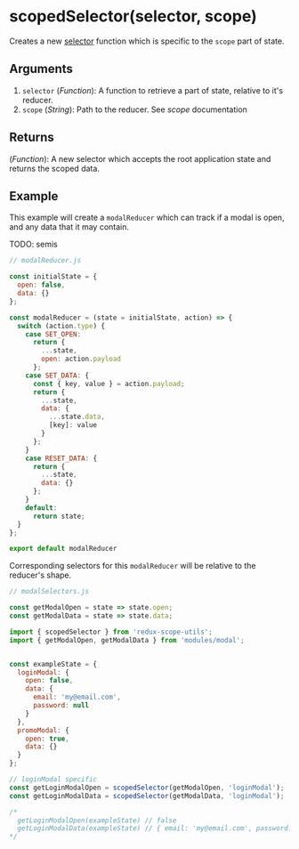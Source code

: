 # scopedSelector(selector, scope)

Creates a new [selector](https://github.com/reduxjs/reselect#motivation-for-memoized-selectors) function which is specific to the `scope` part of state.

## Arguments

1. `selector` (*Function*): A function to retrieve a part of state, relative to it's reducer.
2. `scope` (*String*): Path to the reducer. See *scope* documentation


## Returns

(*Function*): A new selector which accepts the root application state and returns the scoped data.

## Example

This example will create a `modalReducer` which can track if a modal is open, and any data that it may contain.

TODO: semis

```js
// modalReducer.js

const initialState = {
  open: false,
  data: {}
};

const modalReducer = (state = initialState, action) => {
  switch (action.type) {
    case SET_OPEN:
      return {
        ...state,
        open: action.payload
      };
    case SET_DATA: {
      const { key, value } = action.payload;
      return {
        ...state,
        data: {
          ...state.data,
          [key]: value
        }
      };
    }
    case RESET_DATA: {
      return {
        ...state,
        data: {}
      };
    }
    default:
      return state;
  }
};

export default modalReducer

```

Corresponding selectors for this `modalReducer` will be relative to the reducer's shape.

```js
// modalSelectors.js

const getModalOpen = state => state.open;
const getModalData = state => state.data;
```

```js
import { scopedSelector } from 'redux-scope-utils';
import { getModalOpen, getModalData } from 'modules/modal';


const exampleState = {
  loginModal: {
    open: false,
    data: {
      email: 'my@email.com',
      password: null
    }
  },
  promoModal: {
    open: true,
    data: {}
  }
};

// loginModal specific
const getLoginModalOpen = scopedSelector(getModalOpen, 'loginModal');
const getLoginModalData = scopedSelector(getModalData, 'loginModal');

/*
  getLoginModalOpen(exampleState) // false
  getLoginModalData(exampleState) // { email: 'my@email.com', password: null }
*/


```